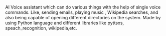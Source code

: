 AI Voice assistant which can do various things with the help of single voice commands. Like, sending emails, playing music , Wikipedia searches, and also being capable of opening different directories on the system. Made by using Python language and different libraries like pyttsxs, speach_recognition, wikipedia,etc.
